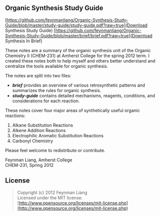 ## Organic Synthesis Study Guide

[https://github.com/feynmanliang/Organic-Synthesis-Study-Guide/blob/master/study-guide/study-guide.pdf?raw=true](Download Synthesis Study Guide)
[https://github.com/feynmanliang/Organic-Synthesis-Study-Guide/blob/master/brief/brief.pdf?raw=true](Download Synthesis In Brief)


These notes are a summary of the organic synthesis unit of the Organic Chemistry II (CHEM-231) at Amherst College for the spring 2012 term. I created these notes both to help myself and others better understand and centralize the tools available for organic synthesis.

The notes are split into two files:    
 * ***brief*** provides an overview of various retrosynthetic patterns and summarizes the rules for organic synthesis.     
 * ***study-guide*** contains detailed mechanisms, reagents, conditions, and considerations for each reaction.

These notes cover four major areas of synthetically useful organic reactions:

1. Alkane Substitution Reactions
2. Alkene Addition Reactions
3. Electrophilic Aromatic Substitution Reactions
4. Carbonyl Chemistry

Please feel welcome to redistribute or contribute.

Feynman Liang, Amherst College  
CHEM-231, Spring 2012

## License

>    Copyright (c) 2012 Feynman Liang    
>    Licensed under the MIT license:    
>    [http://www.opensource.org/licenses/mit-license.php](http://www.opensource.org/licenses/mit-license.php)
